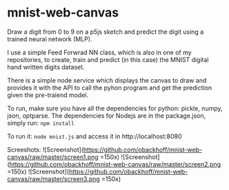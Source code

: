 # mnist-web-canvas
Draw a digit from 0 to 9 on a p5js sketch and predict the digit using a trained neural network (MLP). 

I use a simple Feed Forwrad NN class, which is also in one of my repositories, to create, train and predict (in this case) the MNIST digital hand written digits dataset. 

There is a simple node service which displays the canvas to draw and provides it with the API to call the pyhon program and get the prediction given the pre-traiend model.

To run, make sure you have all the dependencies for python: pickle, numpy, json, optparse. The dependencies for Nodejs are in the package.json, simply run:
```npm install```

To run it: ```node mnist.js``` and access it in http://localhost:8080

Screeshots:
![Screenshot](https://github.com/obackhoff/mnist-web-canvas/raw/master/screen1.png =150x)
![Screenshot](https://github.com/obackhoff/mnist-web-canvas/raw/master/screen2.png =150x)
![Screenshot](https://github.com/obackhoff/mnist-web-canvas/raw/master/screen3.png =150x)


